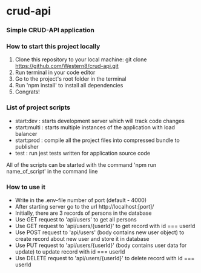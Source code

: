 # crud-api
### Simple CRUD-API application

### How to start this project locally

1. Clone this repository to your local machine: git clone https://github.com/Western8/crud-api.git
2. Run terminal in your code editor
3. Go to the project's root folder in the terminal
4. Run 'npm install' to install all dependencies
5. Congrats!

### List of project scripts

-   start:dev : starts development server which will track code changes
-   start:multi : starts multiple instances of the application with load balancer
-   start:prod : compile all the project files into compressed bundle to publisher
-   test : run jest tests written for application source code

All of the scripts can be started with the command 'npm run name_of_script' in the command line

### How to use it
-   Write in the .env-file number of port (default - 4000)
-   After starting server go to the url http://localhost:[port]/
-   Initially, there are 3 records of persons in the database
-   Use GET request to 'api/users' to get all persons
-   Use GET request to 'api/users/{userId}' to get record with id === userId
-   Use POST request to 'api/users' (body contains new user object) to create record about new user and store it in database
-   Use PUT request to 'api/users/{userId}' (body contains user data for update) to update record with id === userId
-   Use DELETE request to 'api/users/{userId}' to delete record with id === userId
